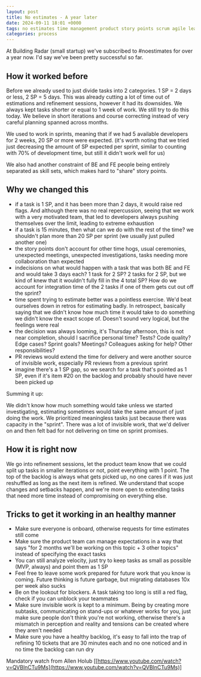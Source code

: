 ```yaml
---
layout: post
title: No estimates - A year later
date: 2024-09-11 18:01 +0000
tags: no estimates time management product story points scrum agile lean burnout startup Allen Holub
categories: process
---
```


At Building Radar (small startup) we've subscribed to #noestimates for over a year now. I'd say we've been pretty successful so far.

## How it worked before

Before we already used to just divide tasks into 2 categories. 1 SP = 2 days or less, 2 SP = 5 days. This was already cutting a lot of time
out of estimations and refinement sessions, however it had its downsides. We always kept tasks shorter or equal to 1 week of work. We still try to do this today. We believe in short iterations and course correcting instead of very careful planning spanned across months.

We used to work in sprints, meaning that if we had 5 available developers for 2 weeks, 20 SP or more were expected. (it's worth noting that we tried just decreasing the amount of SP expected per sprint, similar to counting with 70% of development time, but still it didn't work well for us)

We also had another constraint of BE and FE people being entirely separated as skill sets, which makes hard to "share" story points.

## Why we changed this

- if a task is 1 SP, and it has been more than 2 days, it would raise red flags. And although there was no real repercussion, seeing that we work with a very motivated team, that led to developers always pushing themselves over the limit, leading to extreme exhaustion
- if a task is 15 minutes, then what can we do with the rest of the time? we shouldn't plan more than 20 SP per sprint (we usually just pulled another one)
- the story points don't account for other time hogs, usual ceremonies, unexpected meetings, unexpected investigations, tasks needing more collaboration than expected
- indecisions on what would happen with a task that was both BE and FE and would take 3 days each? 1 task for 2 SP? 2 tasks for 2 SP, but we kind of knew that it wouldn't fully fill in the 4 total SP? How do we account for integration time of the 2 tasks if one of them gets cut out off the sprint?
- time spent trying to estimate better was a pointless exercise. We'd beat ourselves down in retros for estimating badly. In retrospect, basically saying that we didn't know how much time it would take to do something we didn't know the exact scope of. Doesn't sound very logical, but the feelings were real
- the decision was always looming, it's Thursday afternoon, this is not near completion, should I sacrifice personal time? Tests? Code quality? Edge cases? Sprint goals? Meetings? Colleagues asking for help? Other responsibilities?
- PR reviews would extend the time for delivery and were another source of invisible work, especially PR reviews from a previous sprint
- imagine there's a 1 SP gap, so we search for a task that's pointed as 1 SP, even if it's item #20 on the backlog and probably should have never been picked up

Summing it up:

We didn't know how much something would take unless we started investigating, estimating sometimes would take the same amount of just doing the work.
We prioritized meaningless tasks just because there was capacity in the "sprint". There was a lot of invisible work, that we'd deliver on and then felt bad for not delivering on time on sprint promises.

## How it is right now

We go into refinement sessions, let the product team know that we could split up tasks in smaller iterations or not, point everything with 1 point. 
The top of the backlog is always what gets picked up, no one cares if it was just reshuffled as long as the next item is refined. 
We understand that scope changes and setbacks happen, and we're more open to extending tasks that need more time instead of compromising on everything else. 

## Tricks to get it working in an healthy manner

- Make sure everyone is onboard, otherwise requests for time estimates still come
- Make sure the product team can manage expectations in a way that says "for 2 months we'll be working on this topic + 3 other topics" instead of specifying the exact tasks
- You can still analyze velocity, just try to keep tasks as small as possible (MVP, always) and point them as 1 SP
- Feel free to leave some work prepared for future work that you know is coming. Future thinking is future garbage, but migrating databases 10x per week also sucks
- Be on the lookout for blockers. A task taking too long is still a red flag, check if you can unblock your teammates
- Make sure invisible work is kept to a minimum. Being by creating more subtasks, communicating on stand-ups or whatever works for you, just make sure people don't think you're not working, otherwise there's a mismatch in perception and reality and tensions can be created where they aren't needed
- Make sure you have a healthy backlog, it's easy to fall into the trap of refining 10 tickets that are 30 minutes each and no one noticed and in no time the backlog can run dry

Mandatory watch from Allen Holub [[https://www.youtube.com/watch?v=QVBlnCTu9Ms](https://www.youtube.com/watch?v=QVBlnCTu9Ms)]
